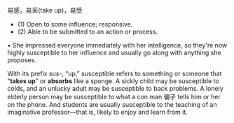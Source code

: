 易感，易采(take up)，易受

 - (1) Open to some influence; responsive. 
 - (2) Able to be submitted to an action or process. 

• She impressed everyone immediately with her intelligence, so they're now highly susceptible to her influence and usually go along with anything she proposes. 

With its prefix *sus-*, “up,” susceptible refers to something or someone that “**takes up**” or **absorbs** like a sponge. A sickly child may be susceptible to colds, and an unlucky adult may be susceptible to back problems.  A  lonely  elderly  person  may  be  susceptible  to  what  a  con  man 骗子 tells  him  or  her  on  the phone.  And  students  are  usually susceptible  to  the  teaching  of  an  imaginative  professor—that  is,
likely to enjoy and learn from it.
